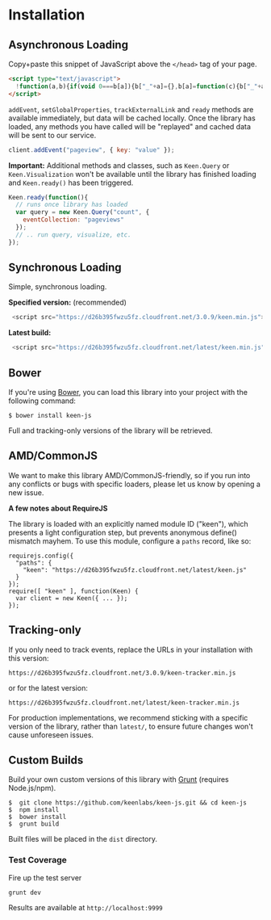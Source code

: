 # Installation

## Asynchronous Loading

Copy+paste this snippet of JavaScript above the `</head>` tag of your page.

```html
<script type="text/javascript">
  !function(a,b){if(void 0===b[a]){b["_"+a]={},b[a]=function(c){b["_"+a].clients=b["_"+a].clients||{},b["_"+a].clients[c.projectId]=this,this._config=c},b[a].ready=function(c){b["_"+a].ready=b["_"+a].ready||[],b["_"+a].ready.push(c)};for(var c=["addEvent","setGlobalProperties","trackExternalLink","on"],d=0;d<c.length;d++){var e=c[d],f=function(a){return function(){return this["_"+a]=this["_"+a]||[],this["_"+a].push(arguments),this}};b[a].prototype[e]=f(e)}var g=document.createElement("script");g.type="text/javascript",g.async=!0,g.src="https://d26b395fwzu5fz.cloudfront.net/3.0.9/keen.min.js";var h=document.getElementsByTagName("script")[0];h.parentNode.insertBefore(g,h)}}("Keen",this);
</script>
```

`addEvent`, `setGlobalProperties`, `trackExternalLink` and `ready` methods are available immediately, but data will be cached locally. Once the library has loaded, any methods you have called will be "replayed" and cached data will be sent to our service.

```javascript
client.addEvent("pageview", { key: "value" });
```

**Important:** Additional methods and classes, such as `Keen.Query` or `Keen.Visualization` won't be available until the library has finished loading and `Keen.ready()` has been triggered.

```javascript
Keen.ready(function(){
  // runs once library has loaded
  var query = new Keen.Query("count", {
    eventCollection: "pageviews"
  });
  // .. run query, visualize, etc.
});
```


## Synchronous Loading

Simple, synchronous loading.

**Specified version:** (recommended)

```javascript
 <script src="https://d26b395fwzu5fz.cloudfront.net/3.0.9/keen.min.js"></script>
```

**Latest build:**

```javascript
 <script src="https://d26b395fwzu5fz.cloudfront.net/latest/keen.min.js"></script>
```

## Bower

If you're using [Bower](http://bower.io/), you can load this library into your project with the following command:

`$ bower install keen-js`

Full and tracking-only versions of the library will be retrieved.

## AMD/CommonJS

We want to make this library AMD/CommonJS-friendly, so if you run into any conflicts or bugs with specific loaders, please let us know by opening a new issue.

**A few notes about RequireJS**

The library is loaded with an explicitly named module ID ("keen"), which presents a light configuration step, but prevents anonymous define() mismatch mayhem. To use this module, configure a `paths` record, like so:

```
requirejs.config({
  "paths": {
    "keen": "https://d26b395fwzu5fz.cloudfront.net/latest/keen.js"
  }
});
require([ "keen" ], function(Keen) {
  var client = new Keen({ ... });
});
```

## Tracking-only

If you only need to track events, replace the URLs in your installation with this version:

```
https://d26b395fwzu5fz.cloudfront.net/3.0.9/keen-tracker.min.js
```

or for the latest version:

```
https://d26b395fwzu5fz.cloudfront.net/latest/keen-tracker.min.js
```

For production implementations, we recommend sticking with a specific version of the library, rather than `latest/`, to ensure future changes won't cause unforeseen issues.


## Custom Builds

Build your own custom versions of this library with [Grunt](http://gruntjs.com/getting-started) (requires Node.js/npm).

```
$  git clone https://github.com/keenlabs/keen-js.git && cd keen-js
$  npm install
$  bower install
$  grunt build
```

Built files will be placed in the `dist` directory.


### Test Coverage

Fire up the test server

```
grunt dev
```

Results are available at `http://localhost:9999`
